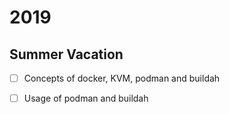 # 2019

## Summer Vacation

* [ ] Concepts of docker, KVM, podman and buildah
* [ ] Usage of podman and buildah

